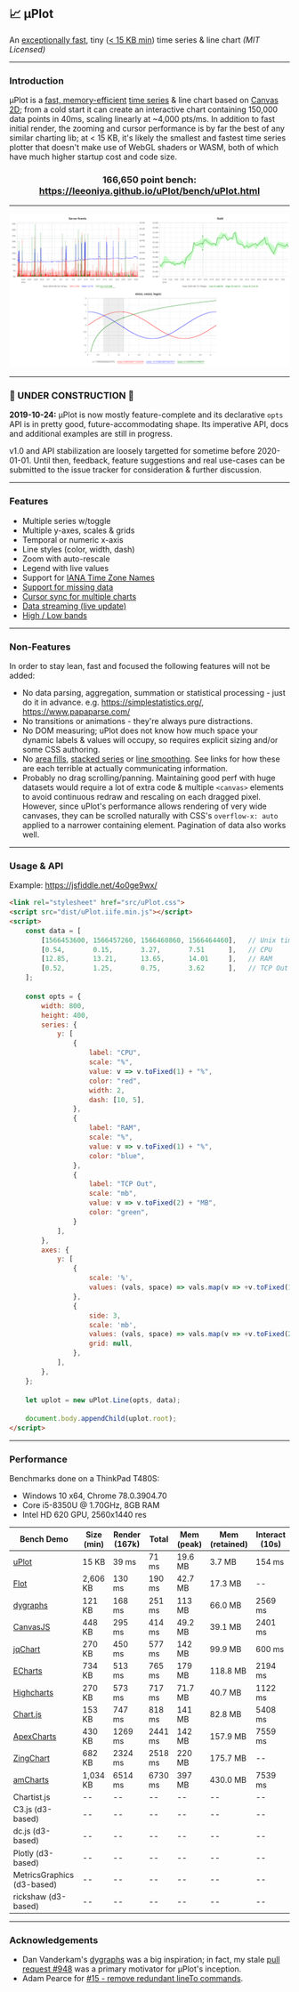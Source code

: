 ## 📈 μPlot

An [exceptionally fast](#performance), tiny ([< 15 KB min](https://github.com/leeoniya/uPlot/tree/master/dist/uPlot.iife.min.js)) time series & line chart _(MIT Licensed)_

---
### Introduction

μPlot is a [fast, memory-efficient](#performance) [time series](https://en.wikipedia.org/wiki/Time_series) & line chart based on [Canvas 2D](https://developer.mozilla.org/en-US/docs/Web/API/CanvasRenderingContext2D); from a cold start it can create an interactive chart containing 150,000 data points in 40ms, scaling linearly at ~4,000 pts/ms. In addition to fast initial render, the zooming and cursor performance is by far the best of any similar charting lib; at < 15 KB, it's likely the smallest and fastest time series plotter that doesn't make use of WebGL shaders or WASM, both of which have much higher startup cost and code size.

<h3 align="center">166,650 point bench: <a href="https://leeoniya.github.io/uPlot/bench/uPlot.html">https://leeoniya.github.io/uPlot/bench/uPlot.html</a></h3>

---
![uPlot Chart](uPlot.png "uPlot Chart")

---
### 🚧 UNDER CONSTRUCTION 🚧

**2019-10-24:** μPlot is now mostly feature-complete and its declarative `opts` API is in pretty good, future-accommodating shape. Its imperative API, docs and additional examples are still in progress.

v1.0 and API stabilization are loosely targetted for sometime before 2020-01-01. Until then, feedback, feature suggestions and real use-cases can be submitted to the issue tracker for consideration & further discussion.

---
### Features

- Multiple series w/toggle
- Multiple y-axes, scales & grids
- Temporal or numeric x-axis
- Line styles (color, width, dash)
- Zoom with auto-rescale
- Legend with live values
- Support for [IANA Time Zone Names](https://en.wikipedia.org/wiki/List_of_tz_database_time_zones)
- [Support for missing data](https://leeoniya.github.io/uPlot/demos/missing-data.html)
- [Cursor sync for multiple charts](https://leeoniya.github.io/uPlot/demos/sync-cursor.html)
- [Data streaming (live update)](https://leeoniya.github.io/uPlot/demos/stream-data.html)
- [High / Low bands](https://leeoniya.github.io/uPlot/demos/high-low-bands.html)

---
### Non-Features

In order to stay lean, fast and focused the following features will not be added:

- No data parsing, aggregation, summation or statistical processing - just do it in advance. e.g. https://simplestatistics.org/, https://www.papaparse.com/
- No transitions or animations - they're always pure distractions.
- No DOM measuring; uPlot does not know how much space your dynamic labels & values will occupy, so requires explicit sizing and/or some CSS authoring.
- No [area fills](https://www.chartphp.com/wp-content/uploads/area.png), [stacked series](https://everydayanalytics.ca/2014/08/stacked-area-graphs-are-not-your-friend.html) or [line smoothing](http://www.vizwiz.com/2011/12/when-you-use-smoothed-line-chart-your.html). See links for how these are each terrible at actually communicating information.
- Probably no drag scrolling/panning. Maintaining good perf with huge datasets would require a lot of extra code & multiple `<canvas>` elements to avoid continuous redraw and rescaling on each dragged pixel. However, since uPlot's performance allows rendering of very wide canvases, they can be scrolled naturally with CSS's `overflow-x: auto` applied to a narrower containing element. Pagination of data also works well.

---
### Usage & API

Example: https://jsfiddle.net/4o0ge9wx/

```html
<link rel="stylesheet" href="src/uPlot.css">
<script src="dist/uPlot.iife.min.js"></script>
<script>
    const data = [
        [1566453600, 1566457260, 1566460860, 1566464460],   // Unix timestamps
        [0.54,       0.15,       3.27,       7.51      ],   // CPU
        [12.85,      13.21,      13.65,      14.01     ],   // RAM
        [0.52,       1.25,       0.75,       3.62      ],   // TCP Out
    ];

    const opts = {
        width: 800,
        height: 400,
        series: {
            y: [
                {
                    label: "CPU",
                    scale: "%",
                    value: v => v.toFixed(1) + "%",
                    color: "red",
                    width: 2,
                    dash: [10, 5],
                },
                {
                    label: "RAM",
                    scale: "%",
                    value: v => v.toFixed(1) + "%",
                    color: "blue",
                },
                {
                    label: "TCP Out",
                    scale: "mb",
                    value: v => v.toFixed(2) + "MB",
                    color: "green",
                }
            ],
        },
        axes: {
            y: [
                {
                    scale: '%',
                    values: (vals, space) => vals.map(v => +v.toFixed(1) + "%"),
                },
                {
                    side: 3,
                    scale: 'mb',
                    values: (vals, space) => vals.map(v => +v.toFixed(2) + "MB"),
                    grid: null,
                },
            ],
        },
    };

    let uplot = new uPlot.Line(opts, data);

    document.body.appendChild(uplot.root);
</script>
```

---
### Performance

Benchmarks done on a ThinkPad T480S:

- Windows 10 x64, Chrome 78.0.3904.70
- Core i5-8350U @ 1.70GHz, 8GB RAM
- Intel HD 620 GPU, 2560x1440 res

<table>
    <thead>
        <tr>
            <th>Bench Demo</th>
            <th>Size (min)</th>
            <th>Render (167k)</th>
            <th>Total</th>
            <th>Mem (peak)</th>
            <th>Mem (retained)</th>
            <th>Interact (10s)</th>
        </tr>
    </thead>
    <tbody>
        <tr>
            <td><a href="https://leeoniya.github.io/uPlot/bench/uPlot.html">uPlot</a></td>
            <td>15 KB</td>
            <td>39 ms</td>
            <td>71 ms</td>
            <td>19.6 MB</td>
            <td>3.7 MB</td>
            <td>154 ms</td>
        </tr>
        <tr>
            <td><a href="https://leeoniya.github.io/uPlot/bench/Flot.html">Flot</a></td>
            <td>2,606 KB</td>
            <td>130 ms</td>
            <td>190 ms</td>
            <td>42.7 MB</td>
            <td>17.3 MB</td>
            <td>--</td>
        </tr>
        <tr>
            <td><a href="https://leeoniya.github.io/uPlot/bench/dygraphs.html">dygraphs</a></td>
            <td>121 KB</td>
            <td>168 ms</td>
            <td>251 ms</td>
            <td>113 MB</td>
            <td>66.0 MB</td>
            <td>2569 ms</td>
        </tr>
        <tr>
            <td><a href="https://leeoniya.github.io/uPlot/bench/CanvasJS.html">CanvasJS</a></td>
            <td>448 KB</td>
            <td>295 ms</td>
            <td>414 ms</td>
            <td>49.2 MB</td>
            <td>39.1 MB</td>
            <td>2401 ms</td>
        </tr>
        <tr>
            <td><a href="https://leeoniya.github.io/uPlot/bench/jqChart.html">jqChart</a></td>
            <td>270 KB</td>
            <td>450 ms</td>
            <td>577 ms</td>
            <td>142 MB</td>
            <td>99.9 MB</td>
            <td>600 ms</td>
        </tr>
        <tr>
            <td><a href="https://leeoniya.github.io/uPlot/bench/ECharts.html">ECharts</a></td>
            <td>734 KB</td>
            <td>513 ms</td>
            <td>765 ms</td>
            <td>179 MB</td>
            <td>118.8 MB</td>
            <td>2194 ms</td>
        </tr>
        <tr>
            <td><a href="https://leeoniya.github.io/uPlot/bench/Highcharts.html">Highcharts</a></td>
            <td>270 KB</td>
            <td>573 ms</td>
            <td>717 ms</td>
            <td>71.7 MB</td>
            <td>40.7 MB</td>
            <td>1122 ms</td>
        </tr>
        <tr>
            <td><a href="https://leeoniya.github.io/uPlot/bench/Chart.js.html">Chart.js</a></td>
            <td>153 KB</td>
            <td>747 ms</td>
            <td>818 ms</td>
            <td>141 MB</td>
            <td>82.8 MB</td>
            <td>5408 ms</td>
        </tr>
        <tr>
            <td><a href="https://leeoniya.github.io/uPlot/bench/ApexCharts.html">ApexCharts</a></td>
            <td>430 KB</td>
            <td>1269 ms</td>
            <td>2441 ms</td>
            <td>142 MB</td>
            <td>157.9 MB</td>
            <td>7559 ms</td>
        </tr>
        <tr>
            <td><a href="https://leeoniya.github.io/uPlot/bench/ZingChart.html">ZingChart</a></td>
            <td>682 KB</td>
            <td>2324 ms</td>
            <td>2518 ms</td>
            <td>220 MB</td>
            <td>175.7 MB</td>
            <td>--</td>
        </tr>
        <tr>
            <td><a href="https://leeoniya.github.io/uPlot/bench/amCharts.html">amCharts</a></td>
            <td>1,034 KB</td>
            <td>6514 ms</td>
            <td>6730 ms</td>
            <td>397 MB</td>
            <td>430.0 MB</td>
            <td>7539 ms</td>
        </tr>
        <tr>
            <td>Chartist.js</td>
            <td>--</td>
            <td>--</td>
            <td>--</td>
            <td>--</td>
            <td>--</td>
            <td>--</td>
        </tr>
        <tr>
            <td>C3.js (d3-based)</td>
            <td>--</td>
            <td>--</td>
            <td>--</td>
            <td>--</td>
            <td>--</td>
            <td>--</td>
        </tr>
        <tr>
            <td>dc.js (d3-based)</td>
            <td>--</td>
            <td>--</td>
            <td>--</td>
            <td>--</td>
            <td>--</td>
            <td>--</td>
        </tr>
        <tr>
            <td>Plotly (d3-based)</td>
            <td>--</td>
            <td>--</td>
            <td>--</td>
            <td>--</td>
            <td>--</td>
            <td>--</td>
        </tr>
        <tr>
            <td>MetricsGraphics (d3-based)</td>
            <td>--</td>
            <td>--</td>
            <td>--</td>
            <td>--</td>
            <td>--</td>
            <td>--</td>
        </tr>
        <tr>
            <td>rickshaw (d3-based)</td>
            <td>--</td>
            <td>--</td>
            <td>--</td>
            <td>--</td>
            <td>--</td>
            <td>--</td>
        </tr>
    </tbody>
</table>

---
### Acknowledgements

- Dan Vanderkam's [dygraphs](https://github.com/danvk/dygraphs) was a big inspiration; in fact, my stale [pull request #948](https://github.com/danvk/dygraphs/pull/948) was a primary motivator for μPlot's inception.
- Adam Pearce for [#15 - remove redundant lineTo commands](https://github.com/leeoniya/uPlot/issues/15).